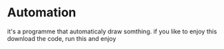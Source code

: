 # Automation

it's a programme that automaticaly draw somthing.
if you like to enjoy this download the code, run this and enjoy 
